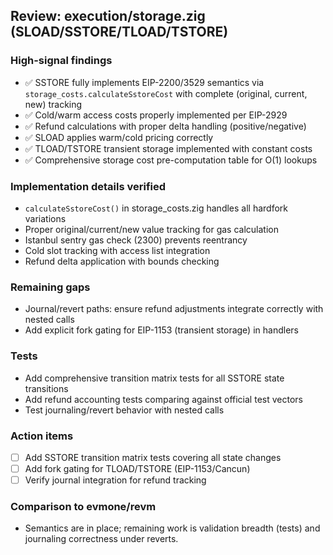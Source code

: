 ## Review: execution/storage.zig (SLOAD/SSTORE/TLOAD/TSTORE)

### High-signal findings

- ✅ SSTORE fully implements EIP-2200/3529 semantics via `storage_costs.calculateSstoreCost` with complete (original, current, new) tracking
- ✅ Cold/warm access costs properly implemented per EIP-2929
- ✅ Refund calculations with proper delta handling (positive/negative)
- ✅ SLOAD applies warm/cold pricing correctly
- ✅ TLOAD/TSTORE transient storage implemented with constant costs
- ✅ Comprehensive storage cost pre-computation table for O(1) lookups

### Implementation details verified

- `calculateSstoreCost()` in storage_costs.zig handles all hardfork variations
- Proper original/current/new value tracking for gas calculation
- Istanbul sentry gas check (2300) prevents reentrancy
- Cold slot tracking with access list integration
- Refund delta application with bounds checking

### Remaining gaps

- Journal/revert paths: ensure refund adjustments integrate correctly with nested calls
- Add explicit fork gating for EIP-1153 (transient storage) in handlers

### Tests

- Add comprehensive transition matrix tests for all SSTORE state transitions
- Add refund accounting tests comparing against official test vectors
- Test journaling/revert behavior with nested calls

### Action items

- [ ] Add SSTORE transition matrix tests covering all state changes
- [ ] Add fork gating for TLOAD/TSTORE (EIP-1153/Cancun)
- [ ] Verify journal integration for refund tracking

### Comparison to evmone/revm

- Semantics are in place; remaining work is validation breadth (tests) and journaling correctness under reverts.

